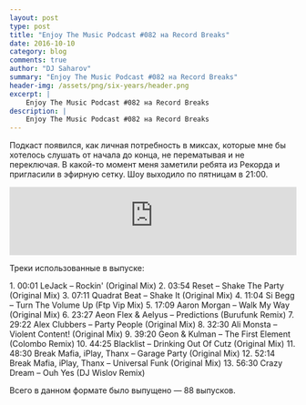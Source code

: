 ```yaml
---
layout: post
type: post
title: "Enjoy The Music Podcast #082 на Record Breaks"
date: 2016-10-10
category: blog
comments: true
author: "DJ Saharov"
summary: "Enjoy The Music Podcast #082 на Record Breaks"
header-img: /assets/png/six-years/header.png
excerpt: |
    Enjoy The Music Podcast #082 на Record Breaks
description: |
    Enjoy The Music Podcast #082 на Record Breaks
---
```


<p>
<span class="firstcharacter">П</span>одкаст появился, как личная потребность в миксах, которые мне бы хотелось слушать от начала до конца, не перематывая и не переключая. В какой-то момент меня заметили ребята из Рекорда и пригласили в эфирную сетку. Шоу выходило по пятницам в 21:00.
</p>

<iframe width="100%" height="120" src="https://player-widget.mixcloud.com/widget/iframe/?hide_cover=1&feed=%2Fdjsaharovofficial%2Fenjoy-the-music-podcast-082%2F" frameborder="0" allow="encrypted-media; fullscreen; autoplay; idle-detection; speaker-selection; web-share;" ></iframe>

<p>Треки использованные в выпуске:</p>
1. 00:01 LeJack – Rockin' (Original Mix)
2. 03:54 Reset – Shake The Party (Original Mix)
3. 07:11 Quadrat Beat – Shake It (Original Mix)
4. 11:04 Si Begg  – Turn The Volume Up (Ftp Vip Mix)
5. 17:09 Aaron Morgan – Walk My Way (Original Mix)
6. 23:27 Aeon Flex & Aelyus – Predictions (Burufunk Remix)
7. 29:22 Alex Clubbers – Party People (Original Mix)
8. 32:30 Ali Monsta – Violent Content! (Original Mix)
9. 39:20 Geon & Kulman – The First Element (Colombo Remix)
10. 44:25 Blacklist – Drinking Out Of Cutz (Original Mix)
11. 48:30 Break Mafia, iPlay, Thanx – Garage Party (Original Mix)
12. 52:14 Break Mafia, iPlay, Thanx – Universal Funk (Original Mix)
13. 56:30 Crazy Dream – Ouh Yes (DJ Wislov Remix)

<p>Всего в данном формате было выпущено &mdash; 88 выпусков.</p>
